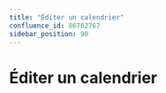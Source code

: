 ```yaml
---
title: "Éditer un calendrier"
confluence_id: 86762767
sidebar_position: 90
---
```

# Éditer un calendrier


